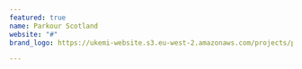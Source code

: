 ```yaml
---
featured: true
name: Parkour Scotland
website: "#"
brand_logo: https://ukemi-website.s3.eu-west-2.amazonaws.com/projects/parkour-scotland.jpg

---
```

